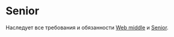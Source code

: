 # Senior

Наследует все требования и обязанности [Web middle](middle.md) и [Senior](../senior.md).

